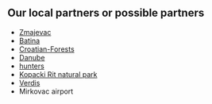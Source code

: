 
Our local partners or possible partners
---------------------------------------
* [Zmajevac](Zmajevac.md)
* [Batina](Batina.md)
* [Croatian-Forests](Croatian-Forests.md)
* [Danube](Danube.md)
* [hunters](hunters.md)
* [Kopacki Rit natural park](Kopacki-Rit.md)
* [Verdis](Verdis.md)
* Mirkovac airport


<!--
Restaurant Sunjog Carda
https://www.youtube.com/watch?v=0XkCRZVPGYc Restaurant Sunjog Carda
more videos : https://www.youtube.com/@ilija756
https://www.facebook.com/sunjog.carda/
On peut même proposer de le racheter, et de garder le cuistot, salarié ? Ou de louer en automne/hiver ?

purchasing land from owners, with money but also by exchange with land on Liberland
What is doable with our nearest neighbours ?
-->

